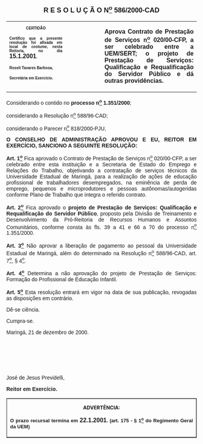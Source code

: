 <BODY>

<B><FONT FACE="Arial" SIZE=4><P ALIGN="CENTER"><A NAME="_Toc445798786"></P>
<P ALIGN="CENTER">R E S O L U &Ccedil; &Atilde; O  N<U><SUP>o</U></SUP>  586/2000-CAD</P>
</B></FONT><FONT FACE="Arial"><P ALIGN="JUSTIFY"></P></FONT>
<TABLE CELLSPACING=0 BORDER=0 CELLPADDING=7 WIDTH=604>
<TR><TD WIDTH="31%" VALIGN="TOP">
<B><FONT FACE="Arial" SIZE=1><P ALIGN="CENTER">CERTID&Atilde;O</P>
<P ALIGN="JUSTIFY">   Certifico que a presente resolu&ccedil;&atilde;o foi afixada em local de costume, nesta Reitoria, no dia </FONT><FONT FACE="Arial">15.1.2001</FONT><FONT FACE="Arial" SIZE=1>.</P>
<P ALIGN="JUSTIFY"></P>
<P ALIGN="JUSTIFY">Roseli Tavares Barbosa,</P>
<P ALIGN="JUSTIFY">Secret&aacute;ria em Exerc&iacute;cio.</B></FONT></TD>
<TD WIDTH="19%" VALIGN="TOP">&nbsp;</TD>
<TD WIDTH="50%" VALIGN="TOP">
<B><FONT FACE="Arial"><P ALIGN="JUSTIFY">Aprova Contrato de Presta&ccedil;&atilde;o de Servi&ccedil;os n<U><SUP>o</U></SUP> 020/00-CFP, a ser celebrado entre a UEM/SERT; o projeto de Presta&ccedil;&atilde;o de Servi&ccedil;os: Qualifica&ccedil;&atilde;o e Requalifica&ccedil;&atilde;o do Servidor P&uacute;blico e d&aacute; outras provid&ecirc;ncias.</B></FONT></TD>
</TR>
</TABLE>

<FONT FACE="Arial"><P ALIGN="JUSTIFY"></P>
<P ALIGN="JUSTIFY">Considerando o contido no <B>processo n<U><SUP>o</U></SUP> 1.351/2000</B>;</P>
<P ALIGN="JUSTIFY">considerando a Resolu&ccedil;&atilde;o n<U><SUP>o</U></SUP> 588/96-CAD;</P>
<P ALIGN="JUSTIFY">considerando o Parecer n<U><SUP>o</U></SUP> 818/2000-PJU,</P>
<P ALIGN="JUSTIFY"></P>
<B><P ALIGN="JUSTIFY">O CONSELHO DE ADMINISTRA&Ccedil;&Atilde;O APROVOU E EU, REITOR EM EXERC&Iacute;CIO, SANCIONO A SEGUINTE RESOLU&Ccedil;&Atilde;O:</P>
</B><P ALIGN="JUSTIFY"></P>
<B><P ALIGN="JUSTIFY">Art. 1<U><SUP>o</B></U></SUP> Fica aprovado o Contrato de Presta&ccedil;&atilde;o de Servi&ccedil;os n<U><SUP>o</U></SUP> 020/00-CFP, a ser celebrado entre esta institui&ccedil;&atilde;o e a Secretaria de Estado do Emprego e Rela&ccedil;&otilde;es do Trabalho, objetivando a contrata&ccedil;&atilde;o de servi&ccedil;os t&eacute;cnicos da Universidade Estadual de Maring&aacute;, para a realiza&ccedil;&atilde;o de a&ccedil;&otilde;es de educa&ccedil;&atilde;o profissional de trabalhadores desempregados, na emin&ecirc;ncia de perda de emprego, pequenos e microprodutores e pessoas aut&ocirc;nomas/autogeridas conforme Plano de Trabalho que integra o referido contrato.</P>
<B><P ALIGN="JUSTIFY">Art. 2<U><SUP>o</B></U></SUP> Fica aprovado o <B>projeto de Presta&ccedil;&atilde;o de Servi&ccedil;os: Qualifica&ccedil;&atilde;o e Requalifica&ccedil;&atilde;o do Servidor P&uacute;blico</B>, proposto pela Divis&atilde;o de Treinamento e Desenvolvimento da Pr&oacute;-Reitoria de Recursos Humanos e Assuntos Comunit&aacute;rios, conforme consta &agrave;s fls. 39 a 41 e 66 a 70 do processo n<U><SUP>o</U></SUP> 1.351/2000.</P>
<B><P ALIGN="JUSTIFY">Art. 3<U><SUP>o</B></U></SUP> N&atilde;o aprovar a libera&ccedil;&atilde;o de pagamento ao pessoal da Universidade Estadual de Maring&aacute;, al&eacute;m do determinado na Resolu&ccedil;&atilde;o n<U><SUP>o</U></SUP> 588/96-CAD, art. 7<U><SUP>o</U></SUP>, § 4<U><SUP>o</U></SUP>.</P>
<B><P ALIGN="JUSTIFY">Art. 4<U><SUP>o</B></U></SUP> Determina a n&atilde;o aprova&ccedil;&atilde;o do projeto de Presta&ccedil;&atilde;o de Servi&ccedil;os: Forma&ccedil;&atilde;o do Profissional de Educa&ccedil;&atilde;o Infantil.</P>
<B><P ALIGN="JUSTIFY">Art. 5<U><SUP>o</B></U></SUP> Esta resolu&ccedil;&atilde;o entrar&aacute; em vigor na data de sua publica&ccedil;&atilde;o, revogadas as disposi&ccedil;&otilde;es em contr&aacute;rio.</P>
<P ALIGN="JUSTIFY">D&ecirc;-se ci&ecirc;ncia.</P>
<P ALIGN="JUSTIFY">&#9;Cumpra-se.</P>
<P ALIGN="JUSTIFY"></P>
<P ALIGN="JUSTIFY">Maring&aacute;, 21 de dezembro de 2000.</P>
<P ALIGN="JUSTIFY"></P>
<P ALIGN="JUSTIFY">&nbsp;</P>
<P ALIGN="JUSTIFY">&nbsp;</P>
<P ALIGN="JUSTIFY">&nbsp;</P>
<P>Jos&eacute; de Jesus Previdelli,</P>
<B><P>Reitor em Exerc&iacute;cio.</P></B></FONT>
<TABLE BORDER CELLSPACING=1 CELLPADDING=4 WIDTH=207>
<TR><TD VALIGN="TOP">
<B><FONT SIZE=2><P ALIGN="CENTER">ADVERT&Ecirc;NCIA:</P>
</FONT><FONT FACE="Arial" SIZE=2><P ALIGN="JUSTIFY">O prazo recursal termina em </FONT><FONT FACE="Arial">22.1.2001</FONT><FONT FACE="Arial" SIZE=2>. (art. 175 - § 1<U><SUP>o</U></SUP> do Regimento Geral da UEM)</B></FONT></TD>
</TR>
</TABLE>

<FONT SIZE=2><P></A></P></FONT></BODY>
